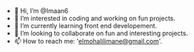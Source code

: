 - 👋 Hi, I’m @Imaan6
- 👀 I’m interested in coding and working on fun projects.
- 🌱 I’m currently learning front end developement.
- 💞️ I’m looking to collaborate on fun and interesting projects.
- 📫 How to reach me: 'elmohalilimane@gmail.com'.

<!---
Imaan6/Imaan6 is a ✨ special ✨ repository because its `README.md` (this file) appears on your GitHub profile.
You can click the Preview link to take a look at your changes.
--->

